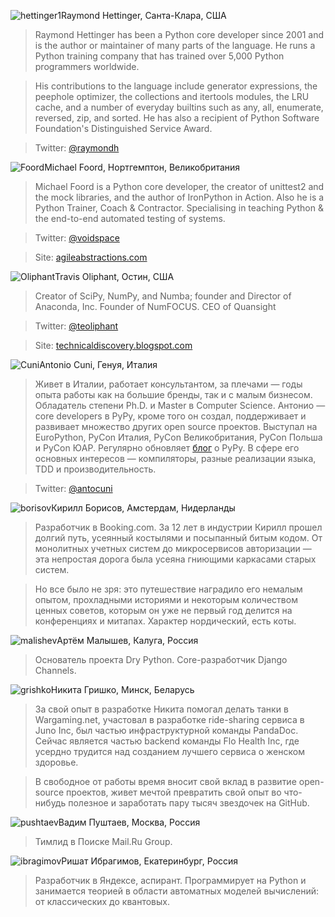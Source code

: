 <a name="Raymond-Hettinger"></a>![hettinger1](/2019/img/speakers/2019/hettinger.jpg)Raymond Hettinger, Санта-Клара, США

> Raymond Hettinger has been a Python core developer since 2001 and is the author or maintainer of many parts of the language. He runs a Python training company that has trained over 5,000 Python programmers worldwide.

> His contributions to the language include generator expressions, the peephole optimizer, the collections and itertools modules, the LRU cache, and a number of everyday builtins such as any, all, enumerate, reversed, zip, and sorted. He has also a recipient of Python Software Foundation's Distinguished Service Award.

> Twitter: [@raymondh](https://twitter.com/raymondh)

<a name="Michael-Foord"></a>![Foord](/2019/img/speakers/2019/foord.jpg)Michael Foord, Нортгемптон, Великобритания

> Michael Foord is a Python core developer, the creator of unittest2 and the mock libraries, and the author of IronPython in Action. Also he is a Python Trainer, Coach & Contractor. Specialising in teaching Python & the end-to-end automated testing of systems. 

> Twitter: [@voidspace](https://twitter.com/voidspace)

> Site: [agileabstractions.com](https://agileabstractions.com)

<a name="Travis-Oliphant"></a>![Oliphant](/2019/img/speakers/2019/oliphant.jpg)Travis Oliphant, Остин, США

> Creator of SciPy, NumPy, and Numba; founder and Director of Anaconda, Inc. Founder of NumFOCUS. CEO of Quansight

> Twitter: [@teoliphant](https://twitter.com/teoliphant)

> Site: [technicaldiscovery.blogspot.com](http://technicaldiscovery.blogspot.com)

<a name="Antonio-Cuni"></a>![Cuni](/2019/img/speakers/2019/cuni.jpg)Antonio Cuni, Генуя, Италия

> Живет в Италии, работает консультантом, за плечами — годы опыта работы как на большие бренды, так и с малым бизнесом. Обладатель степени Ph.D. и Master в Computer Science. Антонио — core developers в PyPy, кроме того он создал, поддерживает и развивает множество других open source проектов. Выступал на EuroPython, PyCon Италия, PyCon Великобритания, PyCon Польша и PyCon ЮАР. Регулярно обновляет [блог](http://antocuni.eu/en/) о PyPy. В сфере его основных интересов — компиляторы, разные реализации языка, TDD и производительность.

> Twitter: [@antocuni](https://twitter.com/antocuni)


<a name="kirill-borisov"></a>![borisov](/2019/img/speakers/2019/borisov.png)Кирилл Борисов, Амстердам, Нидерланды

> Разработчик в Booking.com. За 12 лет в индустрии Кирилл прошел долгий путь, усеянный костылями и посыпанный битым кодом. От монолитных учетных систем до микросервисов авторизации — эта непростая дорога была усеяна гниющими каркасами старых систем.

> Но все было не зря: это путешествие наградило его немалым опытом, прохладными историями и некоторым количеством ценных советов, которым он уже не первый год делится на конференциях и митапах. Характер нордический, есть коты.

<a name="artem-malishev"></a>![malishev](/2019/img/speakers/2019/malishev.jpg)Артём Малышев, Калуга, Россия

> Основатель проекта Dry Python. Core-разработчик Django Channels.

<a name="nikita-grishko"></a>![grishko](/2019/img/speakers/2019/grishko.png)Никита Гришко, Минск, Беларусь

> За свой опыт в разработке Никита помогал делать танки в Wargaming.net, участовал в разработке ride-sharing сервиса в Juno Inc, был частью инфраструктурной команды PandaDoc. Сейчас является частью backend команды Flo Health Inc, где усердно трудится над созданием лучшего сервиса о женском здоровье.

> В свободное от работы время вносит свой вклад в развитие open-source проектов, живет мечтой превратить свой опыт во что-нибудь полезное и заработать пару тысяч звездочек на GitHub.

<a name="pushtaev"></a>![pushtaev](/2018/img/speakers/2018/pushtaev.jpg)Вадим Пуштаев, Москва, Россия

> Тимлид в Поиске Mail.Ru Group.

<a name="ibragimov"></a>![ibragimov](/2019/img/speakers/2019/ibragimov.png)Ришат Ибрагимов, Екатеринбург, Россия

> Разработчик в Яндексе, аспирант. Программирует на Python и занимается теорией в области автоматных моделей вычислений: от классических до квантовых.


